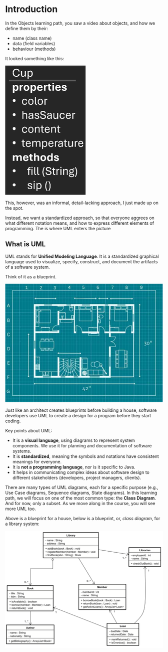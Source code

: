 # Introduction

In the Objects learning path, you saw a video about objects, and how we define them by their:
- name (class name)
- data (field variables)
- behaviour (methods)

It looked something like this:

![obj template](Resources/Objects%20concept.png)

This, however, was an informal, detail-lacking approach, I just made up on the spot.

Instead, we want a standardized approach, so that everyone aggrees on what different notation means, and how to express different elements of programming. The is where UML enters the picture
  
## What is UML

UML stands for **Unified Modeling Language**. It is a standardized graphical language used to visualize, specify, construct, and document the artifacts of a software system.

Think of it as a blueprint. 

![blueprint](Resources/blueprint.jpg)

Just like an architect creates blueprints before building a house, software developers use UML to create a design for a program before they start coding.

Key points about UML:
- It is a **visual language**, using diagrams to represent system components. We use it for planning and documentation of software systems.
- It is **standardized**, meaning the symbols and notations have consistent meanings for everyone.
- It is **not a programming language**, nor is it specific to Java.
- It helps in communicating complex ideas about software design to different stakeholders (developers, project managers, clients).

There are many types of UML diagrams, each for a specific purpose (e.g., Use Case diagrams, Sequence diagrams, State diagrams). In this learning path, we will focus on one of the most common type: the **Class Diagram**. And for now, only a subset. As we move along in the course, you will see more UML too.

Above is a blueprint for a house, below is a blueprint, or, _class diagram_, for a library system:

![example library](Resources/ExampleLibrary.png)